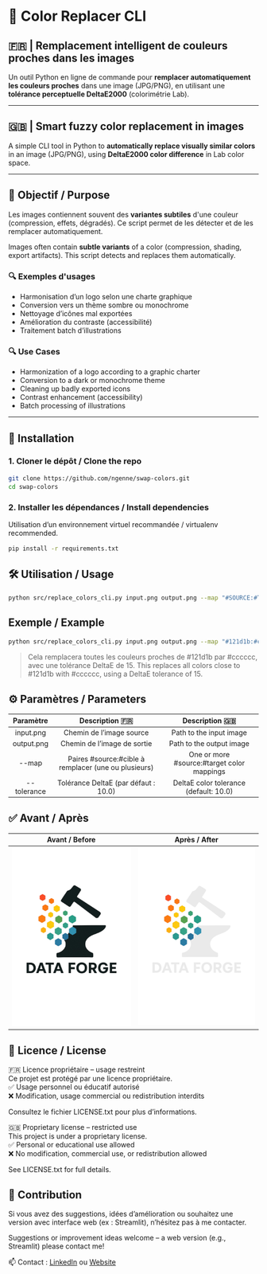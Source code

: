 # 🎨 Color Replacer CLI

## 🇫🇷 | Remplacement intelligent de couleurs proches dans les images

Un outil Python en ligne de commande pour **remplacer automatiquement les couleurs proches** dans une image (JPG/PNG), en utilisant une **tolérance perceptuelle DeltaE2000** (colorimétrie Lab).

---

## 🇬🇧 | Smart fuzzy color replacement in images

A simple CLI tool in Python to **automatically replace visually similar colors** in an image (JPG/PNG), using **DeltaE2000 color difference** in Lab color space.

---

## 🧠 Objectif / Purpose

Les images contiennent souvent des **variantes subtiles** d'une couleur (compression, effets, dégradés). Ce script permet de les détecter et de les remplacer automatiquement.

Images often contain **subtle variants** of a color (compression, shading, export artifacts). This script detects and replaces them automatically.

### 🔍 Exemples d'usages
- Harmonisation d’un logo selon une charte graphique  
- Conversion vers un thème sombre ou monochrome  
- Nettoyage d’icônes mal exportées  
- Amélioration du contraste (accessibilité)  
- Traitement batch d’illustrations

### 🔍 Use Cases
- Harmonization of a logo according to a graphic charter
- Conversion to a dark or monochrome theme
- Cleaning up badly exported icons
- Contrast enhancement (accessibility)
- Batch processing of illustrations

---

## 🚀 Installation

### 1. Cloner le dépôt / Clone the repo

```bash
git clone https://github.com/ngenne/swap-colors.git
cd swap-colors
```

### 2. Installer les dépendances / Install dependencies

Utilisation d’un environnement virtuel recommandée / virtualenv recommended.

```bash
pip install -r requirements.txt
```

## 🛠️ Utilisation / Usage

```bash
python src/replace_colors_cli.py input.png output.png --map "#SOURCE:#TARGET" [--map "#SOURCE2:#TARGET2" ...] --tolerance 25
```

## Exemple / Example

```bash
python src/replace_colors_cli.py input.png output.png --map "#121d1b:#cccccc" --tolerance 15
```

> Cela remplacera toutes les couleurs proches de #121d1b par #cccccc, avec une tolérance DeltaE de 15.
> This replaces all colors close to #121d1b with #cccccc, using a DeltaE tolerance of 15.

## ⚙️ Paramètres / Parameters
|	Paramètre	|	Description 🇫🇷	|	Description 🇬🇧	|
|	:---:        	|	    :---:     	|	         :---:	|
|	input.png	|	Chemin de l’image source	|	Path to the input image	|
|	output.png	|	Chemin de l’image de sortie	|	Path to the output image	|
|	--map	|	Paires #source:#cible à remplacer (une ou plusieurs)	|	One or more #source:#target color mappings	|
|	--tolerance	|	Tolérance DeltaE (par défaut : 10.0)	|	DeltaE color tolerance (default: 10.0)	|

## ✅ Avant / Après
| Avant / Before                    | Après / After                    |
| --------------------------------- | -------------------------------- |
| ![Avant](img/input.png) | ![Après](img/output.png) |

## 📝 Licence / License
🇫🇷 Licence propriétaire – usage restreint<br/>
Ce projet est protégé par une licence propriétaire.<br/>
✅ Usage personnel ou éducatif autorisé<br/>
❌ Modification, usage commercial ou redistribution interdits<br/>

Consultez le fichier LICENSE.txt pour plus d’informations.

🇬🇧 Proprietary license – restricted use<br/>
This project is under a proprietary license.<br/>
✅ Personal or educational use allowed<br/>
❌ No modification, commercial use, or redistribution allowed<br/>

See LICENSE.txt for full details.

## 🤝 Contribution
Si vous avez des suggestions, idées d’amélioration ou souhaitez une version avec interface web (ex : Streamlit), n’hésitez pas à me contacter.

Suggestions or improvement ideas welcome – a web version (e.g., Streamlit) please contact me!

📫 Contact : [LinkedIn](https://www.linkedin.com/in/nielsgenne/) ou [Website](https://data-forge.fr/)